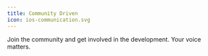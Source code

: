 ```yaml
---
title: Community Driven
icon: ios-communication.svg
---
```


Join the community and get involved in the development. Your voice matters.
